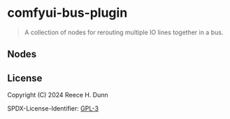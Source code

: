 # comfyui-bus-plugin
> A collection of nodes for rerouting multiple IO lines together in a bus.

## Nodes

## License
Copyright (C) 2024 Reece H. Dunn

SPDX-License-Identifier: [GPL-3](LICENSE)
